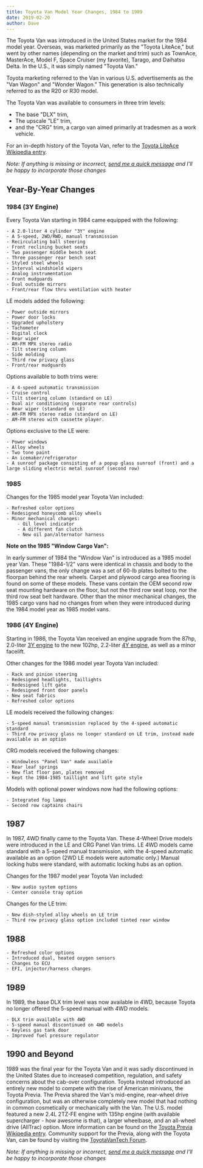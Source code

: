```yaml
---
title: Toyota Van Model Year Changes, 1984 to 1989
date: 2019-02-20
author: Dave
---
```


The Toyota Van was introduced in the United States market for the 1984 model year. Overseas, was marketed primarily as the "Toyota LiteAce," but went by other names (depending on the market and trim) such as TownAce, MasterAce, Model F, Space Cruiser (my favorite), Tarago, and Daihatsu Delta. In the U.S., it was simply named "Toyota Van."  

Toyota marketing referred to the Van in various U.S. advertisements as the "Van Wagon" and "Wonder Wagon." This generation is also technically referred to as the R20 or R30 model.

The Toyota Van was available to consumers in three trim levels:
 - The base "DLX" trim,
 - The upscale "LE" trim,
 - and the "CRG" trim, a cargo van aimed primarily at tradesmen as a work vehicle.

For an in-depth history of the Toyota Van, refer to the [Toyota LiteAce Wikipedia entry](https://en.wikipedia.org/wiki/Toyota_LiteAce).

*Note: If anything is missing or incorrect, [send me a quick message](/about/) and I'll be happy to incorporate those changes*

## Year-By-Year Changes

### 1984 (3Y Engine)
Every Toyota Van starting in 1984 came equipped with the following:

	- A 2.0-liter 4 cylinder "3Y" engine
	- A 5-speed, 2WD/RWD, manual transmission
	- Recirculating ball steering
	- Front reclining bucket seats
	- Two passenger middle bench seat
	- Three passenger rear bench seat
	- Styled steel wheels
	- Interval windshield wipers
	- Analog instrumentation
	- Front mudguards
	- Dual outside mirrors
	- Front/rear flow thru ventilation with heater

LE models added the following:

	- Power outside mirrors
	- Power door locks
	- Upgraded upholstery
	- Tachometer
	- Digital clock
	- Rear wiper
	- AM-FM MPX stereo radio
	- Tilt steering column
	- Side molding
	- Third row privacy glass
	- Front/rear mudguards

Options available to both trims were:

	- A 4-speed automatic transmission
	- Cruise control
	- Tilt steering column (standard on LE)
	- Dual air conditioning (separate rear controls)
	- Rear wiper (standard on LE)
	- AM-FM MPX stereo radio (standard on LE)
	- AM-FM stereo with cassette player.

Options exclusive to the LE were:

	- Power windows
	- Alloy wheels
	- Two tone paint
	- An icemaker/refrigerator
	- A sunroof package consisting of a popup glass sunroof (front) and a large sliding electric metal sunroof (second row)

### 1985
Changes for the 1985 model year Toyota Van included:

	- Refreshed color options
	- Redesigned honeycomb alloy wheels
	- Minor mechanical changes:
		- Oil level indicator
		- A different fan clutch
		- New oil pan/alternator harness

**Note on the 1985 "Window Cargo Van":**

In early summer of 1984 the "Window Van" is introduced as a 1985 model year Van. These "1984-1/2" vans were identical in chassis and body to the passenger vans, the only change was a set of 60-lb plates bolted to the floorpan behind the rear wheels. Carpet and plywood cargo area flooring is found on some of these models. These vans contain the OEM second row seat mounting hardware on the floor, but not the third row seat loop, nor the third row seat belt hardware. Other than the minor mechanical changes, the 1985 cargo vans had no changes from when they were introduced during the 1984 model year as 1985 model vans.

### 1986 (4Y Engine)
Starting in 1986, the Toyota Van received an engine upgrade from the 87hp, 2.0-liter [3Y engine](https://en.wikipedia.org/wiki/Toyota_Y_engine#4Y) to the new 102hp, 2.2-liter [4Y engine](https://en.wikipedia.org/wiki/Toyota_Y_engine#4Y), as well as a minor facelift.

Other changes for the 1986 model year Toyota Van included:

	- Rack and pinion steering
	- Redesigned headlights, taillights
	- Redesigned lift gate
	- Redesigned front door panels
	- New seat fabrics
	- Refreshed color options

LE models received the following changes:

	- 5-speed manual transmission replaced by the 4-speed automatic standard
	- Third row privacy glass no longer standard on LE trim, instead made available as an option

CRG models received the following changes:

	- Windowless "Panel Van" made available
	- Rear leaf springs
	- New flat floor pan, plates removed
	- Kept the 1984-1985 taillight and lift gate style

Models with optional power windows now had the following options:

	- Integrated fog lamps
	- Second row captains chairs

## 1987
In 1987, 4WD finally came to the Toyota Van. These 4-Wheel Drive models were introduced in the LE and CRG Panel Van trims. LE 4WD models came standard with a 5-speed manual transmission, with the 4-speed automatic available as an option (2WD LE models were automatic only.) Manual locking hubs were standard, with automatic locking hubs as an option.

Changes for the 1987 model year Toyota Van included:

	- New audio system options
	- Center console tray option

Changes for the LE trim:

	- New dish-styled alloy wheels on LE trim
	- Third row privacy glass option included tinted rear window

## 1988

	- Refreshed color options
	- Introduced dual, heated oxygen sensors
	- Changes to ECU
	- EFI, injector/harness changes

## 1989
In 1989, the base DLX trim level was now available in 4WD, because Toyota no longer offered the 5-speed manual with 4WD models.

	- DLX trim available with 4WD
	- 5-speed manual discontinued on 4WD models
	- Keyless gas tank door
	- Improved fuel pressure regulator

## 1990 and Beyond
1989 was the final year for the Toyota Van and it was sadly discontinued in the United States due to increased competition, regulation, and safety concerns about the cab-over configuration. Toyota instead introduced an entirely new model to compete with the rise of American minivans, the Toyota Previa. The Previa shared the Van's mid-engine, rear-wheel drive configuration, but was an otherwise completely new model that had nothing in common cosmetically or mechanically with the Van. The U.S. model featured a new 2.4L 2TZ-FE engine with 135hp engine (with available supercharger - how awesome is that), a larger wheelbase, and an all-wheel drive (AllTrac) option. More information can be found on the [Toyota Previa Wikipedia entry](https://en.wikipedia.org/wiki/Toyota_Previa). Community support for the Previa, along with the Toyota Van, can be found by visiting the [ToyotaVanTech Forum](https://www.toyotavantech.com/forum/forum.php).

*Note: If anything is missing or incorrect, [send me a quick message](/about/) and I'll be happy to incorporate those changes*
